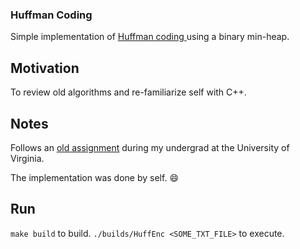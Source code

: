### Huffman Coding

Simple implementation of <a href="https://en.wikipedia.org/wiki/Huffman_coding"> Huffman coding </a> using a binary min-heap.

## Motivation

To review old algorithms and re-familiarize self with C++.

## Notes

Follows an <a href="https://aaronbloomfield.github.io/pdr/labs/lab10/index.html">old assignment</a> during my undergrad at the University of Virginia.

The implementation was done by self. :smile:

## Run

`make build` to build.
`./builds/HuffEnc <SOME_TXT_FILE>` to execute.